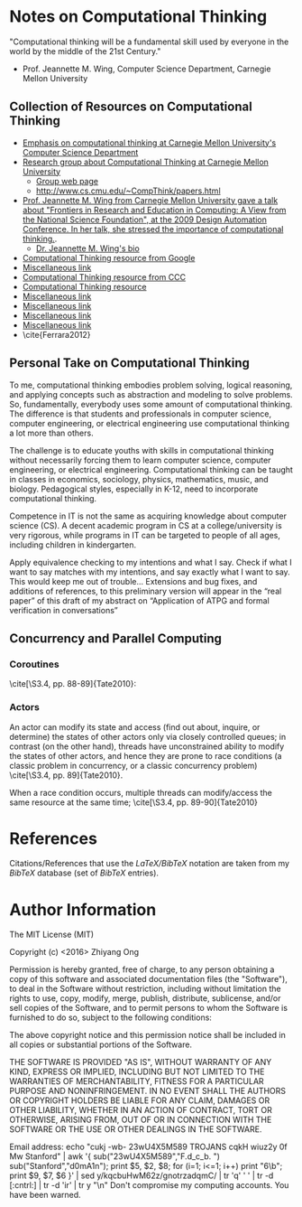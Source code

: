 #	Notes on Computational Thinking

"Computational thinking will be a fundamental skill used by everyone in the world by the middle of the 21st Century."
- Prof. Jeannette M. Wing, Computer Science Department, Carnegie Mellon University


##	Collection of Resources on Computational Thinking
+ [Emphasis on computational thinking at Carnegie Mellon University's Computer Science Department](http://www.csd.cs.cmu.edu/about/vision.html)
+ [Research group about Computational Thinking at Carnegie Mellon University](http://www.cs.cmu.edu/~CompThink/index.html)
	- [Group web page](http://www.cs.cmu.edu/~CompThink/)
	- http://www.cs.cmu.edu/~CompThink/papers.html
+ [Prof. Jeannette M. Wing from Carnegie Mellon University gave a talk about "Frontiers in Research and Education in Computing: A View from the National Science Foundation", at the 2009 Design Automation Conference. In her talk, she stressed the importance of computational thinking.](http://www.c-eda.org/IEEE-CEDA-DAC-072809/IEEE-CEDA-DAC-072809.html).
	- [Dr. Jeannette M. Wing's bio](http://www.c-eda.org/index.php?menuphp=menu_dss&mainpage=wing-bio)
+ [Computational Thinking resource from Google](https://www.google.com/edu/resources/programs/exploring-computational-thinking/)
+ [Miscellaneous link](http://www.businessinsider.com/scientific-concepts-that-will-make-you-smarter-2013-5#cognitive-humility-1)
+ [Computational Thinking resource from CCC](http://www.cccblog.org/2012/04/01/computer-science-for-the-rest-of-us/)
+ [Computational Thinking resource](http://www.computingportal.org/ComputationalThinking)
+ [Miscellaneous link](https://www.facebook.com/zhiyang.ong/posts/10103240455592845)
+ [Miscellaneous link](https://www.facebook.com/zhiyang.ong/posts/125290934319985)
+ [Miscellaneous link](https://www.facebook.com/zhiyang.ong/posts/346719798756118)
+ [Miscellaneous link](https://www.facebook.com/zhiyang.ong/posts/10103240455592845)
+ \cite{Ferrara2012}

##	Personal Take on Computational Thinking

To me, computational thinking embodies problem solving, logical reasoning, and
	applying concepts such as abstraction and modeling to solve problems.
	So, fundamentally, everybody uses some amount of computational thinking.
	The difference is that students and professionals in computer science,
		computer engineering, or electrical engineering use computational
		thinking a lot more than others.

The challenge is to educate youths with skills in computational thinking without
	necessarily forcing them to learn computer science, computer engineering,
	or electrical engineering.
	Computational thinking can be taught in classes in economics, sociology,
		physics, mathematics, music, and biology.
	Pedagogical styles, especially in K-12, need to incorporate computational
		thinking.

Competence in IT is not the same as acquiring knowledge about computer
	science (CS).
	A decent academic program in CS at a college/university is very rigorous,
		while programs in IT can be targeted to people of all ages, including
		children in kindergarten.

Apply equivalence checking to my intentions and what I say.
	Check if what I want to say matches with my intentions, and say exactly
		what I want to say.
	This would keep me out of trouble...
Extensions and bug fixes, and additions of references, to this preliminary version
	will appear in the “real paper” of this draft of my abstract on “Application of
	ATPG and formal verification in conversations”





##	Concurrency and Parallel Computing

###	Coroutines

\cite[\S3.4, pp. 88-89]{Tate2010}:

###	Actors

An actor can modify its state and access (find out about, inquire, or determine) the states of other actors only via
	closely controlled queues;
	in contrast (on the other hand), threads have unconstrained ability to modify the states of other actors, and hence they are prone to race conditions (a classic problem in concurrency, or a classic concurrency problem) \cite[\S3.4, pp. 89]{Tate2010}.

When a race condition occurs, multiple threads can modify/access the same resource at the same time;
	\cite[\S3.4, pp. 89-90]{Tate2010}


















#	References

Citations/References that use the *LaTeX/BibTeX* notation are taken
	from my *BibTeX* database (set of *BibTeX* entries).










#	Author Information

The MIT License (MIT)

Copyright (c) <2016> Zhiyang Ong

Permission is hereby granted, free of charge, to any person obtaining a copy of this software and associated documentation files (the "Software"), to deal in the Software without restriction, including without limitation the rights to use, copy, modify, merge, publish, distribute, sublicense, and/or sell copies of the Software, and to permit persons to whom the Software is furnished to do so, subject to the following conditions:

The above copyright notice and this permission notice shall be included in all copies or substantial portions of the Software.

THE SOFTWARE IS PROVIDED "AS IS", WITHOUT WARRANTY OF ANY KIND, EXPRESS OR IMPLIED, INCLUDING BUT NOT LIMITED TO THE WARRANTIES OF MERCHANTABILITY, FITNESS FOR A PARTICULAR PURPOSE AND NONINFRINGEMENT. IN NO EVENT SHALL THE AUTHORS OR COPYRIGHT HOLDERS BE LIABLE FOR ANY CLAIM, DAMAGES OR OTHER LIABILITY, WHETHER IN AN ACTION OF CONTRACT, TORT OR OTHERWISE, ARISING FROM, OUT OF OR IN CONNECTION WITH THE SOFTWARE OR THE USE OR OTHER DEALINGS IN THE SOFTWARE.

Email address: echo "cukj -wb- 23wU4X5M589 TROJANS cqkH wiuz2y 0f Mw Stanford" | awk '{ sub("23wU4X5M589","F.d_c_b. ") sub("Stanford","d0mA1n"); print $5, $2, $8; for (i=1; i<=1; i++) print "6\b"; print $9, $7, $6 }' | sed y/kqcbuHwM62z/gnotrzadqmC/ | tr 'q' ' ' | tr -d [:cntrl:] | tr -d 'ir' | tr y "\n"		Don't compromise my computing accounts. You have been warned.

